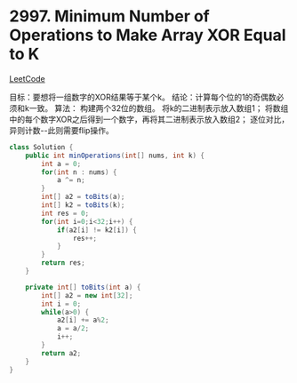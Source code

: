 # 2997. Minimum Number of Operations to Make Array XOR Equal to K
[LeetCode](https://leetcode.com/problems/minimum-number-of-operations-to-make-array-xor-equal-to-k/description/)

目标：要想将一组数字的XOR结果等于某个k。
结论：计算每个位的1的奇偶数必须和k一致。
算法：
构建两个32位的数组。
将k的二进制表示放入数组1；
将数组中的每个数字XOR之后得到一个数字，再将其二进制表示放入数组2；
逐位对比，异则计数--此则需要flip操作。

```java
class Solution {
    public int minOperations(int[] nums, int k) {
        int a = 0;
        for(int n : nums) {
            a ^= n;
        }
        int[] a2 = toBits(a);
        int[] k2 = toBits(k);
        int res = 0;
        for(int i=0;i<32;i++) {
            if(a2[i] != k2[i]) {
                res++;
            }
        }
        return res;
    }

    private int[] toBits(int a) {
        int[] a2 = new int[32];
        int i = 0;
        while(a>0) {
            a2[i] += a%2;
            a = a/2;
            i++;
        }
        return a2;
    }
}
```